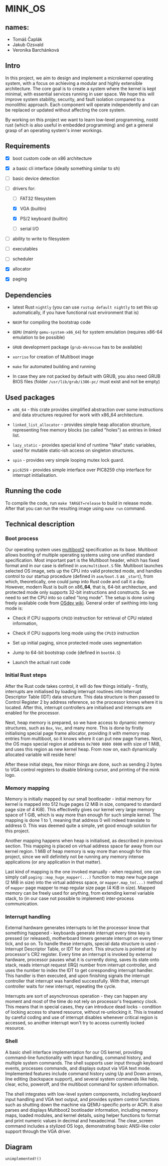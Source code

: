# MINK_OS

## names:

- Tomáš Čaplák
- Jakub Ozsvald
- Veronika Barchánková

## Intro

In this project, we aim to design and implement a microkernel operating system, with a focus on achieving a modular and highly extensible architecture. The core goal is to create a system where the kernel is kept minimal, with essential services running in user space. We hope this will improve system stability, security, and fault isolation compared to a monolithic approach.
Each component will operate independently and can be replaced or updated without affecting the core system.

By working on this project we want to learn low-level programming, nostd rust (which is also useful in embedded programming) and get a general grasp of an operating system's inner workings.

## Requirements

- [x] boot custom code on x86 architecture

- [x] a basic cli interface (ideally something similar to sh)

- [ ] basic device detection

- [ ] drivers for:

  - [ ] FAT32 filesystem

  - [x] VGA (builtin)

  - [x] PS/2 keyboard (builtin)

  - [ ] serial I/O

- [ ] ability to write to filesystem

- [ ] executables

- [ ] scheduler

- [x] allocator

- [x] paging

## Dependencies

- latest Rust `nightly` (you can use `rustup default nightly` to set this up automatically, if you have functional rust environment that is)

- `NASM` for compiling the bootstrap code

- `QEMU` (mainly `qemu-system-x86_64`) for system emulation (requires x86-64 emulation to be possible)

- `GRUB` development package (`grub-mkrescue` has to be available)

- `xorriso` for creation of Multiboot image

- `make` for automated building and running

- In case they are not packed by default with GRUB, you also need GRUB BIOS files (folder `/usr/lib/grub/i386-pc/` must exist and not be empty)

## Used packages

- `x86_64` - this crate provides simplified abstraction over some instructions and data structures required for work with x86_64 architecture.

- `linked_list_allocator` - provides simple heap allocation structure, representing free memory blocks (so called "holes") as entries in linked list.

- `lazy_static` - provides special kind of runtime "fake" static variables, used for mutable static-ish access on singleton structures.

- `spin` - provides very simple looping mutex lock guard.

- `pic8259` - provides simple interface over PIC8259 chip interface for interrupt initialisation.

## Running the code

To compile the code, run `make TARGET=release` to build in release mode. After that you can run the resulting image using `make run` command.

## Technical description

### Boot process

Our operating system uses [multiboot2](https://www.gnu.org/software/grub/manual/multiboot2/multiboot.html) specification as its base. Multiboot allows booting of multiple operating systems using one unified standard specification. Most important part is the Multiboot header, which has fixed format and in our case is defined in `asm/multiboot.S` file. Multiboot launches selected OS image, sets up the CPU into valid protected mode, and handles control to our startup procedure (defined in `asm/boot.S` as `_start`), from which, theoretically, one could jump into Rust code and call it a day. However, modern Rust is built on x86\_**64**, that is, 64-bit architecture, and protected mode only supports 32-bit instructions and constructs. So we need to set the CPU into so called "long mode". The setup is done using freely available code from [OSdev wiki](https://wiki.osdev.org/Setting_Up_Long_Mode). General order of swithing into long mode is:

- Check if CPU supports `CPUID` instruction for retrieval of CPU related information,

- Check if CPU supports long mode using the `CPUID` instruction

- Set up initial paging, since protected mode uses segmentation

- Jump to 64-bit bootstrap code (defined in `boot64.S`)

- Launch the actual rust code

### Initial Rust steps

After the Rust code takes control, it will do few things initially - firstly, interrupts are initialised by loading interrupt routines into Interrupt Descriptor Table (IDT) data structure. This data structure is then passed to Control Register 2 by address reference, so the processor knows where it is located. After this, interrupt controllers are initialised and interrupts are enabled for the processor.

Next, heap memory is prepared, so we have access to dynamic memory structures, such as `Box`, `Vec`, and many more. This is done by firstly initialising special page frame allocator, providing it with memory map entries from multiboot, so it knows where it can put new page frames. Next, the OS maps special region at address `0x7000 0000 0000` with size of 1 MiB, and uses this region as new kernel heap. From now on, each dynamically allocated variable will reside here!

After these initial steps, few minor things are done, such as sending 2 bytes to VGA control registers to disable blinking cursor, and printing of the mink logo.

### Memory mapping

Memory is initially mapped by our small bootloader - initial memory for kernel is mapped into 512 huge pages (2 MiB in size, compared to standard page size of 4 KiB). This effectivelly gives our kernel very large memory space of 1 GiB, which is way more than enough for such simple kernel. The mapping is done 1 to 1, meaning that address 0 will indeed translate to address 0. This was deemed quite a simple, yet good enough solution for this project.

Another mapping happens when heap is initialised, as described in previous section. This mapping is placed on virtual address space far away from our kernel region. 1 MiB of heap memory is way more than enough for this project, since we will definitely not be running any memory intense applications (or any application in that matter).

Last kind of mapping is the one invoked manually - when required, one can simply call `paging::map_huge_mapper(...)` function to map new huge page (2 MiB in size) into the virtual address space, or `mapper.map_to(...)` method of `mapper` page mapper to map regular size page (4 KiB in size). Mapped memory can be freely used for anything, from extending kernel variable stack, to (in our case not possible to implement) inter-process communication.

### Interrupt handling

External hardware generates interrupts to let the processor know that something happened - keyboards generate interrupt every time key is pressed (or released), motherboard timers generate interrupt on every timer tick, and so on. To handle these interrupts, special data structure is used - Interrupt Descriptor Table, or IDT for short. This structure is pointed at by processor's CR2 register. Every time an interrupt is invoked by external hardware, processor pauses what it is currently doing, saves its state onto stack, reads interrupt request (IRQ) number from interrupt controller, and uses the number to index the IDT to get coresponding interrupt handler. This handler is then executed, and upon finishing signals the interrupt controller that interrupt was handled successfully. With that, interrupt controller waits for new interrupt, repeating the cycle.

Interrupts are sort of asynchronous operation - they can happen any moment and most of the time do not rely on processor's frequency clock. This means that in special cases, they can introduce dead locks - condition of locking access to shared resource, without re-unlocking it. This is treated by careful coding and use of interrupt disables whenever critical region is accessed, so another interrupt won't try to access currently locked resource.

### Shell

A basic shell interface implementation for our OS kernel, providing command-line functionality with input handling, command history, and multiple system commands. The shell supports user input through keyboard events, processes commands, and displays output via VGA text mode. Implemented features include command history using Up and Down arrows, line editing (backspace support), and several system commands like help, clear, echo, poweroff, and the multiboot command for system information.

The shell integrates with low-level system components, including keyboard input handling and VGA text output, and provides system control functions such as shutting down the machine via QEMU-specific ports or ACPI. It also parses and displays Multiboot2 bootloader information, including memory maps, loaded modules, and kernel details, using helper functions to format and print numeric values in decimal and hexadecimal. The clear_screen command includes a stylized OS logo, demonstrating basic ANSI-like color support through the VGA driver.

## Diagram

`unimplemented!()`
